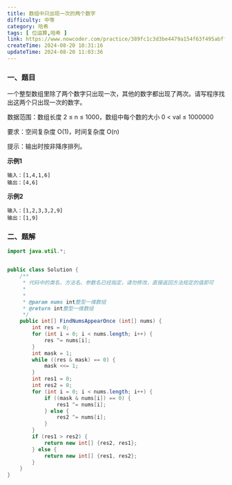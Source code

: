 ```yaml
---
title: 数组中只出现一次的两个数字
difficulty: 中等
category: 哈希
tags: [ 位运算,哈希 ]
link: https://www.nowcoder.com/practice/389fc1c3d3be4479a154f63f495abff8
createTime: 2024-08-20 10:31:16
updateTime: 2024-08-20 11:03:36
---
```


### 一、题目

一个整型数组里除了两个数字只出现一次，其他的数字都出现了两次。请写程序找出这两个只出现一次的数字。

数据范围：数组长度 2 ≤ n ≤ 1000，数组中每个数的大小 0 < val ≤ 1000000

要求：空间复杂度 O(1)，时间复杂度 O(n)

提示：输出时按非降序排列。

**示例1**

```
输入：[1,4,1,6]
输出：[4,6]
```

**示例2**

```
输入：[1,2,3,3,2,9]
输出：[1,9]
```

### 二、题解

```java
import java.util.*;


public class Solution {
    /**
     * 代码中的类名、方法名、参数名已经指定，请勿修改，直接返回方法规定的值即可
     *
     *
     * @param nums int整型一维数组
     * @return int整型一维数组
     */
    public int[] FindNumsAppearOnce (int[] nums) {
        int res = 0;
        for (int i = 0; i < nums.length; i++) {
            res ^= nums[i];
        }
        int mask = 1;
        while ((res & mask) == 0) {
            mask <<= 1;
        }
        int res1 = 0;
        int res2 = 0;
        for (int i = 0; i < nums.length; i++) {
            if ((mask & nums[i]) == 0) {
                res1 ^= nums[i];
            } else {
                res2 ^= nums[i];
            }
        }
        if (res1 > res2) {
            return new int[] {res2, res1};
        } else {
            return new int[] {res1, res2};
        }
    }
}
```